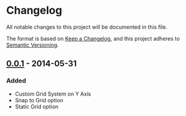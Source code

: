 ﻿# Changelog
All notable changes to this project will be documented in this file.

The format is based on [Keep a Changelog](https://keepachangelog.com/en/1.0.0/),
and this project adheres to [Semantic Versioning](https://semver.org/spec/v2.0.0.html).

## [0.0.1] - 2014-05-31
### Added
- Custom Grid System on Y Axis
- Snap to Grid option
- Static Grid option

[0.0.1]: https://github.com/DiazTeo/LevelGrid
